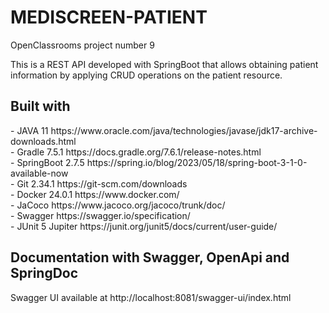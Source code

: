 # **MEDISCREEN-PATIENT**
OpenClassrooms project number 9

This is a REST API developed with SpringBoot that allows obtaining patient information by applying CRUD operations on the patient resource.

<h2>Built with</h2>
- JAVA 11 https://www.oracle.com/java/technologies/javase/jdk17-archive-downloads.html </br>
- Gradle 7.5.1 https://docs.gradle.org/7.6.1/release-notes.html </br>
- SpringBoot 2.7.5 https://spring.io/blog/2023/05/18/spring-boot-3-1-0-available-now </br>
- Git 2.34.1 https://git-scm.com/downloads </br>
- Docker 24.0.1 https://www.docker.com/ </br>
- JaCoco https://www.jacoco.org/jacoco/trunk/doc/ </br>
- Swagger https://swagger.io/specification/ </br>
- JUnit 5 Jupiter https://junit.org/junit5/docs/current/user-guide/ </br>

<h2> Documentation with Swagger, OpenApi and SpringDoc </h2>

Swagger UI available at  http://localhost:8081/swagger-ui/index.html